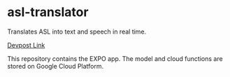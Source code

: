 # asl-translator
Translates ASL into text and speech in real time. 

[Devpost Link](https://devpost.com/software/translate-american-sign-language-translator)

This repository contains the EXPO app. The model and cloud functions are stored on Google Cloud Platform. 
